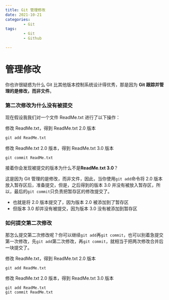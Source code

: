 ```yaml
---
title: Git 管理修改
date: 2021-10-21
categories:
        - Git
tags:
        - Git
        - Github

---
```


# 管理修改

你也许很疑惑为什么 Git 比其他版本控制系统设计得优秀，那是因为 **Git 跟踪并管理的是修改，而非文件**。

### 第二次修改为什么没有被提交

现在假设我我们对一个文件 ReadMe.txt 进行了以下操作：

修改 ReadMe.txt，得到 ReadMe.txt 2.0 版本

```cmd
git add ReadMe.txt
```

修改 ReadMe.txt 2.0 版本，得到 ReadMe.txt 3.0 版本

```
git commit ReadMe.txt
```

接着你会发现被提交的版本为什么不是**ReadMe.txt 3.0**？

这是因为 Git 管理的是修改，而非文件，因此，当你使用`git add`命令将 2.0 版本放入暂存区后，准备提交，但是，之后得到的版本 3.0 并没有被放入暂存区，所以，最后的`git commit`只负责把暂存区的修改提交了。

- 也就是将 2.0 版本提交了，因为版本 2.0 被添加到了暂存区
- 但版本 3.0 却并没有被提交，因为版本 3.0 没有被添加到暂存区

### 如何提交第二次修改

那怎么提交第二次修改呢？你可以继续`git add`再`git commit`，也可以别着急提交第一次修改，先`git add`第二次修改，再`git commit`，就相当于把两次修改合并后一块提交了。

修改 ReadMe.txt，得到 ReadMe.txt 2.0 版本

```
git add ReadMe.txt
```

修改 ReadMe.txt 2.0 版本，得到 ReadMe.txt 3.0 版本

```
git add ReadMe.txt
git commit ReadMe.txt
```
